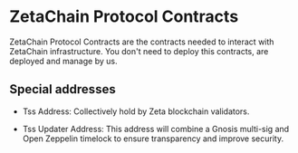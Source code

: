 # ZetaChain Protocol Contracts

ZetaChain Protocol Contracts are the contracts needed to interact with ZetaChain infrastructure. You don't need to deploy this contracts, are deployed and manage by us.

## Special addresses

- Tss Address: Collectively hold by Zeta blockchain validators.

- Tss Updater Address: This address will combine a Gnosis multi-sig and Open Zeppelin timelock to ensure transparency and improve security.
